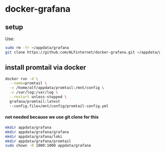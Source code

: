 # docker-grafana

## setup
Use:
```bash
sudo rm -fr ~/appdata/grafana
git clone https://github.com/ALFinternet/docker-grafana.git ~/appdata/grafana
```

## install promtail via docker
```bash
docker run -d \
  --name=promtail \
  -v /home/alf/appdata/promtail:/mnt/config \
  -v /var/log:/var/log \
  --restart unless-stopped \
  grafana/promtail:latest
  --config.file=/mnt/config/promtail-config.yml
```


#### not needed because we use git clone for this
```bash
mkdir appdata/grafana
mkdir appdata/grafana/grafana
mkdir appdata/grafana/loki
mkdir appdata/grafana/promtail
sudo chown -R 1000:1000 appdata/grafana
```

